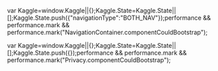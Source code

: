 var Kaggle=window.Kaggle||{};Kaggle.State=Kaggle.State||\[\];Kaggle.State.push({"navigationType":"BOTH\_NAV"});performance && performance.mark && performance.mark("NavigationContainer.componentCouldBootstrap");

var Kaggle=window.Kaggle||{};Kaggle.State=Kaggle.State||\[\];Kaggle.State.push({});performance && performance.mark && performance.mark("Privacy.componentCouldBootstrap");